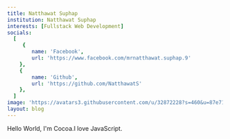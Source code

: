 ```yaml
---
title: Natthawat Suphap 
institution: Natthawat Suphap 
interests: [Fullstack Web Development]
socials:
  [
     {
        name: 'Facebook',
        url: 'https://www.facebook.com/mrnatthawat.suphap.9'
    },
    {
        name: 'Github',
        url: 'https://github.com/NatthawatS'
    },
  ]
image: 'https://avatars3.githubusercontent.com/u/32872228?s=460&u=87e71d473874467c2d0435e4d01095d2fe51eb2c&v=4'
layout: blog
---
```



Hello World, I'm Cocoa.I love JavaScript.
